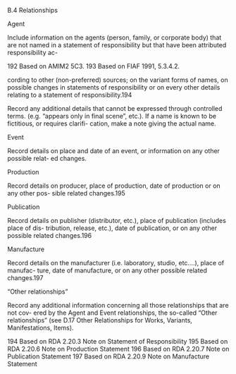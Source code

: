 B.4 Relationships

Agent

Include  information  on  the  agents  (person,  family,  or  corporate  body)  that  are  not
named in a statement of responsibility but that have been attributed responsibility ac-

192  Based on AMIM2 5C3.
193  Based on FIAF 1991, 5.3.4.2.



cording  to  other  (non-preferred)  sources;  on  the  variant  forms  of  names,  on  possible
changes in statements of responsibility or on every other details relating to a statement
of responsibility.194

Record any additional details that cannot be expressed through controlled terms. (e.g.
“appears only in final scene”, etc.). If a name is known to be fictitious, or requires clarifi-
cation, make a note giving the actual name.

Event

Record details on place and date of an event, or information on any other possible relat-
ed changes.

Production

Record details on producer, place of production, date of production or on any other pos-
sible related changes.195

Publication

Record details on publisher (distributor, etc.), place of publication (includes place of dis-
tribution, release, etc.), date of publication, or on any other possible related changes.196

Manufacture

Record details on the manufacturer (i.e. laboratory, studio, etc….), place of manufac-
ture, date of manufacture, or on any other possible related changes.197

“Other relationships”

Record any additional information concerning all those relationships that are not cov-
ered by the Agent and Event relationships, the so-called “Other relationships” (see D.17
Other Relationships for Works, Variants, Manifestations, Items).

194  Based on RDA 2.20.3 Note on Statement of Responsibility
195  Based on RDA 2.20.6 Note on Production Statement
196  Based on RDA 2.20.7 Note on Publication Statement
197  Based on RDA 2.20.9 Note on Manufacture Statement


